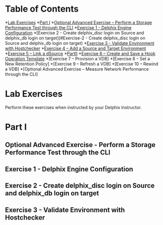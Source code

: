 Table of Contents
=================

*[Lab Exercises](#lab-exercises)
*[Part I](#part-i)
*[Optional Advanced Exercise – Perform a Storage Performance Test through the CLI](#Optional-Advanced-Exercise-Perform-a-Storage-Performance-Test-through-the-CLI)
*[Exercise 1 - Delphix Engine Configuration](#Exercise-1-Delphix-Engine-Configuration)
*[Exercise 2 - Create delphix_disc login on Source and delphix_db login on target](#Exercise-2 - Create delphix_disc login on Source and delphix_db login on target)
*[Exercise 3 - Validate Environment with Hostchecker](#Exercise-3-Validate-Environment-with-Hostchecker)
*[Exercise 4 – Add a Source and Target Environment](#Exercise-4-Add-a-Source-and-Target-Environment)
*[Exercise 5 – Link a dSource](#Exercise-5-Link-a-dSource)
*[PartII](#part-ii)
*[Exercise 6 – Create and Save a Hook Operation Template](#Exercise-6-Create-and-Save-a-Hook-Operation-Template)
*[Exercise 7 – Provision a VDB]
*[Exercise 8 – Set a New Retention Policy]
*[Exercise 9 – Refresh a VDB]
*[Exercise 10 – Rewind a VDB]
*[Optional Advanced Exercise – Measure Network Performance through the CLI]

Lab Exercises
=============

Perform these exercises when instructed by your Delphix Instructor.

Part I
======
Optional Advanced Exercise - Perform a Storage Performance Test through the CLI
-------------------------------------------------------------------------------

Exercise 1 - Delphix Engine Configuration
-----------------------------------------

Exercise 2 - Create delphix_disc login on Source and delphix_db login on target
-------------------------------------------------------------------------------

Exercise 3 - Validate Environment with Hostchecker
--------------------------------------------------
